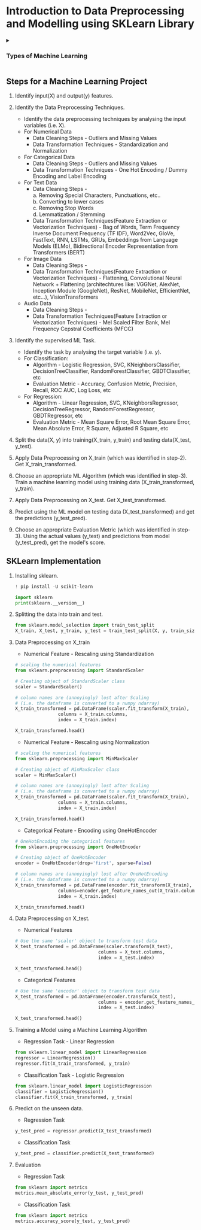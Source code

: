 # Introduction to Data Preprocessing and Modelling using SKLearn Library

<details>
	<summary><h3>Types of Machine Learning</h3></summary>
	<ol>
		<li><details>
			<summary><h4>Supervised Learning</h4></summary>
			<ul>
				<li>Classification Task</li>
				<li>Regression Task</li>
			</ul>
			<details>
			<summary><h5>Below Mentioned are the approaches to solve the classification and regression tasks:</h5></summary>
				<li><b>Distance Based Approach:</b> KNeighborsClassifier and KNeighborsRegressor</li>
				<li><b>Rule Based Approach:</b> DecisionTreeClassifier and DecisionTreeRegressor</li>
				<li><b>Probability Based Approach:</b> Naive Bayes for classification</li>
				<li><b>Boundary Based Approach:</b> LogisticRegression and SVC  for classification & LinearRegression for Regression</li>
				<li><b>Ensemble Based Approach:</b> RandomForestClassifier, GBDTClassifier, etc... for Classification & RandomForestRegressor, GBDTRegressor, etc... for Regression</li>
				<li><b>Deep Learning Based Approach:</b> ANN for Classification and ANN for Regression</li>
			</<details>>
		</details></li>
		<li><details>
			<summary><h4>Unsupervised Learning</h4></summary>
		</details></li>
		<li><h4>Reinforcement Learning</h4></li>
	</ol>
</details>

## Steps for a Machine Learning Project
1. Identify input(X) and output(y) features.

2. Identify the Data Preprocessing Techniques.
	- Identify the data preprocessing techniques by analysing the input variables (i.e. X).
 	- For Numerical Data
  		- Data Cleaning Steps - Outliers and Missing Values
		- Data Transformation Techniques - Standardization and Normalization
	- For Categorical Data
  		- Data Cleaning Steps - Outliers and Missing Values
   		- Data Transformation Techniques - One Hot Encoding / Dummy Encoding and Label Encoding
	- For Text Data
   		- Data Cleaning Steps -  
   			a. Removing Special Characters, Punctuations, etc..  
    			b. Converting to lower cases  
    			c. Removing Stop Words  
      			d. Lemmatization / Stemming
		- Data Transformation Techniques(Feature Extraction or Vectorization Techniques) - Bag of Words, Term Frequency Inverse Document Frequency (TF IDF), Word2Vec, GloVe, FastText, RNN, LSTMs, GRUs, Embeddings from Language Models (ELMo), Bidirectional Encoder Representation from Transformers (BERT)
	- For Image Data
  		- Data Cleaning Steps - 
 		- Data Transformation Techniques(Feature Extraction or Vectorization Techniques) - Flattening, Convolutional Neural Network + Flattening (architechtures like: VGGNet, AlexNet, Inception Module (GoogleNet), ResNet, MobileNet, EfficientNet, etc...), VisionTransformers
	- Audio Data
  		- Data Cleaning Steps - 
 		- Data Transformation Techniques(Feature Extraction or Vectorization Techniques) - Mel Scaled Filter Bank, Mel Frequency Cepstral Coefficients (MFCC)
3. Identify the supervised ML Task.
	- Identify the task by analysing the target variable (i.e. y).
	- For Classification:
		- Algorithm - Logistic Regression, SVC, KNeighborsClassifier, DecisionTreeClassifier, RandomForestClassifier, GBDTClassifier, etc
		- Evaluation Metric - Accuracy, Confusion Metric, Precision, Recall, ROC AUC, Log Loss, etc
	- For Regression:
		- Algorithm - Linear Regression, SVC, KNeighborsRegressor, DecisionTreeRegressor, RandomForestRegressor, GBDTRegressor, etc
		- Evaluation Metric - Mean Square Error, Root Mean Square Error, Mean Absolute Error, R Square, Adjusted R Square, etc
4. Split the data(X, y) into training(X_train, y_train) and testing data(X_test, y_test).
5. Apply Data Preprocessing on X_train (which was identified in step-2). Get X_train_transformed.
6. Choose an appropriate ML Algorithm (which was identified in step-3). Train a machine learning model using training data (X_train_transformed, y_train).
7. Apply Data Preprocessing on X_test. Get X_test_transformed.
8. Predict using the ML model on testing data (X_test_transformed) and get the predictions (y_test_pred).
9. Choose an appropriate Evaluation Metric (which was identified in step-3). Using the actual values (y_test) and predictions from model (y_test_pred), get the model's score.

## SKLearn Implementation
1. Installing sklearn.
	```python
	! pip install -U scikit-learn
	```  
	
	```python
	import sklearn
	print(sklearn.__version__)
	```
2. Splitting the data into train and test.
	```python
	from sklearn.model_selection import train_test_split
	X_train, X_test, y_train, y_test = train_test_split(X, y, train_size=0.7, random_state=100)	
	```
3. Data Preprocessing on X_train
	- Numerical Feature - Rescaling using Standardization
	```python
	# scaling the numerical features
	from sklearn.preprocessing import StandardScaler
	
	# Creating object of StandardScaler class
	scaler = StandardScaler()

	# column names are (annoyingly) lost after Scaling
	# (i.e. the dataframe is converted to a numpy ndarray)
	X_train_transformed = pd.DataFrame(scaler.fit_transform(X_train), 
					columns = X_train.columns, 
					index = X_train.index)

	X_train_transformed.head()
	```
	- Numerical Feature - Rescaling using Normalization
	```python
	# scaling the numerical features
	from sklearn.preprocessing import MinMaxScaler
	
	# Creating object of MinMaxScaler class
	scaler = MinMaxScaler()

	# column names are (annoyingly) lost after Scaling
	# (i.e. the dataframe is converted to a numpy ndarray)
	X_train_transformed = pd.DataFrame(scaler.fit_transform(X_train), 
					columns = X_train.columns, 
					index = X_train.index)

	X_train_transformed.head()
	```
	- Categorical Feature - Encoding using OneHotEncoder
	```python
	# OneHotEncoding the categorical features
	from sklearn.preprocessing import OneHotEncoder
	
	# Creating object of OneHotEncoder
	encoder = OneHotEncoder(drop='first', sparse=False)

	# column names are (annoyingly) lost after OneHotEncoding
	# (i.e. the dataframe is converted to a numpy ndarray)
	X_train_transformed = pd.DataFrame(encoder.fit_transform(X_train), 
					columns=encoder.get_feature_names_out(X_train.columns), 
					index = X_train.index)

	X_train_transformed.head()
	```
4. Data Preprocessing on X_test.
	- Numerical Features
	```python
	# Use the same 'scaler' object to transform test data
	X_test_transformed = pd.DataFrame(scaler.transform(X_test), 
                                   columns = X_test.columns, 
                                   index = X_test.index)

	X_test_transformed.head()
	```
	- Categorical Features
	```python
	# Use the same 'encoder' object to transform test data
	X_test_transformed = pd.DataFrame(encoder.transform(X_test), 
                                   columns = encoder.get_feature_names_out(X_train.columns), 
                                   index = X_test.index)

	X_test_transformed.head()
	```
5. Training a Model using a Machine Learning Algorithm
	- Regression Task - Linear Regression
	```python
	from sklearn.linear_model import LinearRegression
	regressor = LinearRegression()
	regressor.fit(X_train_transformed, y_train)
	```
	- Classification Task - Logistic Regression
	```python
	from sklearn.linear_model import LogisticRegression
	classifier = LogisticRegression()
	classifier.fit(X_train_transformed, y_train)
	```
6. Predict on the unseen data.
	- Regression Task
	```python
	y_test_pred = regressor.predict(X_test_transformed)
	```
	- Classification Task
	```python
	y_test_pred = classifier.predict(X_test_transformed)
	```
7. Evaluation
	- Regression Task 
	```python
	from sklearn import metrics
	metrics.mean_absolute_error(y_test, y_test_pred)
	```
	- Classification Task
	```python
	from sklearn import metrics
	metrics.accuracy_score(y_test, y_test_pred)
	```

